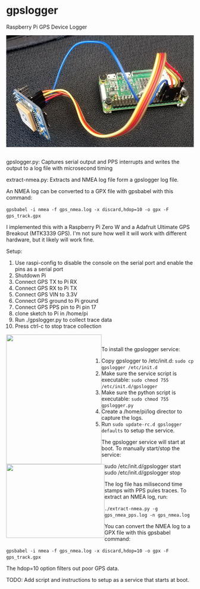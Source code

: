 # gpslogger

Raspberry Pi GPS Device Logger
<p>
<a href="url"><img src="https://github.com/jludwig75/gpslogger/blob/master/20190314_124921.jpg" align="left" height="300" width="566" ></a>
</p>

&nbsp;<br/>


gpslogger.py: Captures serial output and PPS interrupts and writes the output to a log file with microsecond timing

extract-nmea.py: Extracts and NMEA log file form a gpslogger log file.

An NMEA log can be converted to a GPX file with gpsbabel with this command:

```gpsbabel -i nmea -f gps_nmea.log -x discard,hdop=10 -o gpx -F gps_track.gpx```

I implemented this with a Raspberry Pi Zero W and a Adafruit Ultimate GPS Breakout (MTK3339 GPS). I'm not sure how well it will work with different hardware, but it likely will work fine.

Setup:
1. Use raspi-config to disable the console on the serial port and enable the pins as a serial port
2. Shutdown Pi
3. Connect GPS TX to Pi RX
4. Connect GPS RX to Pi TX
5. Connect GPS VIN to 3.3V
6. Connect GPS ground to Pi ground
7. Connect GPS PPS pin to Pi pin 17
8. clone sketch to Pi in /home/pi
9. Run ./gpslogger.py to collect trace data
10. Press ctrl-c to stop trace collection

<a href="url"><img src="https://github.com/jludwig75/gpslogger/blob/master/20190314_124840.jpg" align="left" height="348" width="256" ></a>
<a href="url"><img src="https://github.com/jludwig75/gpslogger/blob/master/20190314_124631.jpg" align="left" height="198" width="264" ></a>


&nbsp;<br/>


To install the gpslogger service:
1. Copy gpslogger to /etc/init.d: ```sudo cp gpslogger /etc/init.d```
2. Make sure the service script is executable: ```sudo chmod 755 /etc/init.d/gpslogger```
3. Make sure the python script is executable: ```sudo chmod 755 gpslogger.py```
4. Create a /home/pi/log director to capture the logs.
4. Run ```sudo update-rc.d gpslogger defaults``` to setup the service.

The gpslogger service will start at boot. To manually start/stop the service:

sudo /etc/init.d/gpslogger start
sudo /etc/init.d/gpslogger stop

The log file has milisecond time stamps with PPS pules traces. To extract an NMEA log, run:

```./extract-nmea.py -g gps_nmea_pps.log -n gps_nmea.log```

You can convert the NMEA log to a GPX file with this gpsbabel command:

```gpsbabel -i nmea -f gps_nmea.log -x discard,hdop=10 -o gpx -F gps_track.gpx```

The hdop=10 option filters out poor GPS data.

TODO: Add script and instructions to setup as a service that starts at boot.
